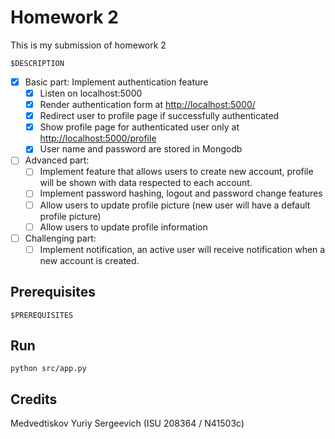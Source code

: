 # Homework 2

This is my submission of homework 2

`$DESCRIPTION`

- [x] Basic part: Implement authentication feature
  - [x] Listen on localhost:5000
  - [x] Render authentication form at <http://localhost:5000/>
  - [x] Redirect user to profile page if successfully authenticated
  - [x] Show profile page for authenticated user only at <http://localhost:5000/profile>
  - [x] User name and password are stored in Mongodb

- [ ] Advanced part:
  - [ ] Implement feature that allows users to create new account, profile will be shown with data respected to each account.
  - [ ] Implement password hashing, logout and password change features
  - [ ] Allow users to update profile picture (new user will have a default profile picture)
  - [ ] Allow users to update profile information

- [ ] Challenging part:
  - [ ] Implement notification, an active user will receive notification when a new account is created.

## Prerequisites

`$PREREQUISITES`

## Run

`python src/app.py`

## Credits

Medvedtiskov Yuriy Sergeevich (ISU 208364 / N41503c)
